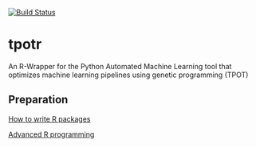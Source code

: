 [![Build Status](https://travis-ci.com/thllwg/tpotr.png)](https://travis-ci.com/thllwg/tpotr)

# tpotr
An R-Wrapper for the Python Automated Machine Learning tool that optimizes machine learning pipelines using genetic programming (TPOT)

## Preparation
[How to write R packages](http://r-pkgs.had.co.nz/)

[Advanced R programming](http://adv-r.had.co.nz/)
